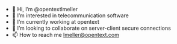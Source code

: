 - 👋 Hi, I’m @opentextlmeller
- 👀 I’m interested in telecommunication software
- 🌱 I’m currently working at opentext
- 💞️ I’m looking to collaborate on server-client secure connections 
- 📫 How to reach me lmeller@opentext.com

<!---
opentextlmeller/opentextlmeller is a ✨ special ✨ repository because its `README.md` (this file) appears on your GitHub profile.
You can click the Preview link to take a look at your changes.
--->
